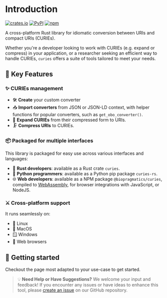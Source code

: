 # Introduction

[![crates.io](https://img.shields.io/crates/v/curies.svg)](https://crates.io/crates/curies)
[![PyPI](https://img.shields.io/pypi/v/curies-rs)](https://pypi.org/project/curies-rs/)
[![npm](https://img.shields.io/npm/v/@biopragmatics/curies)](https://www.npmjs.com/package/@biopragmatics/curies)

A cross-platform Rust library for idiomatic conversion between URIs and compact URIs (CURIEs).

Whether you're a developer looking to work with CURIEs (e.g. expand or compress) in your application, or a researcher seeking an efficient way to handle CURIEs, `curies` offers a suite of tools tailored to meet your needs.

## 🔑 Key Features

### ✨ CURIEs management

- 🛠️ **Create** your custom converter
- 📥 **Import converters** from JSON or JSON-LD context, with helper functions for popular converters, such as `get_obo_converter()`.
- 🔗 **Expand CURIEs** from their compressed form to URIs.
- 🗜️ **Compress URIs** to CURIEs.

### 📦️ Packaged for multiple interfaces

This library is packaged for easy use across various interfaces and languages:

- 🦀 **Rust developers**: available as a Rust crate `curies`.
- 🐍 **Python programmers**: available as a Python pip package `curies-rs`.
- 🌐 **Web developers**: available as a NPM package `@biopragmatics/curies`, compiled to [WebAssembly](https://webassembly.org/), for browser integrations with JavaScript, or NodeJS.

### ⚔️ Cross-platform support

It runs seamlessly on:

- 🐧 Linux
- 🍎 MacOS
- 🪟 Windows
- 🦊 Web browsers

## 🚀 Getting started

Checkout the page most adapted to your use-case to get started.

> 💡 **Need Help or Have Suggestions?** We welcome your input and feedback! If you encounter any issues or have ideas to enhance this tool, please [create an issue](https://github.com/biopragmatics/curies.rs/issues) on our GitHub repository.
